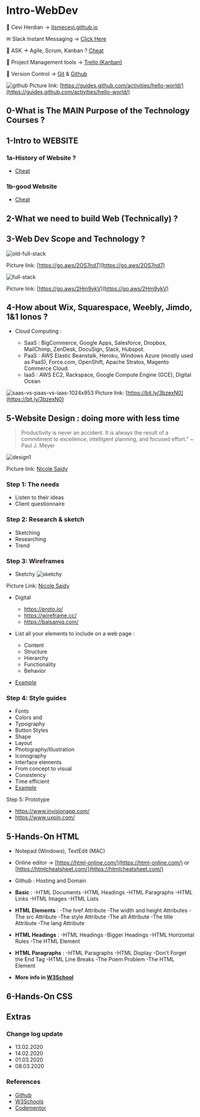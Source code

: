 # Intro-WebDev

<span>&#129311;</span> 
Cevi Herdian -> [itsmecevi.github.io](https://itsmecevi.github.io/) 

<span>&#9993;</span>
Slack Instant Messaging -> [Click Here](https://join.slack.com/t/so-hotworkspace/shared_invite/enQtOTUwOTYyMDEwMjQ2LTQ3M2M4Yjk4MzgyOTk0ZmNjMmNlZTM3N2YzYjdmN2U0OTMxZjljNDA5OGFkYzlhYTQ4ZDBhY2IwZmZjNWU3ODc)

<span>&#128221;</span>
ASK -> Agile, Scrum, Kanban ? [Cheat](https://www.youtube.com/watch?v=rIaz-l1Kf8w)

<span>&#128296;</span>
Project Management tools -> [Trello (Kanban)](https://trello.com/b/Ui4A8cwF/trello-learning-resource)

<span>&#128298;</span>
Version Control -> [Git](https://git-scm.com/) & [Github](https://github.com/)

![github](https://user-images.githubusercontent.com/27078712/74410899-afbc2900-4e6c-11ea-9aaf-4e1000e4974f.png)
Picture link: [https://guides.github.com/activities/hello-world/](https://guides.github.com/activities/hello-world/)


## 0-What is The MAIN Purpose of the Technology Courses ?


## 1-Intro to WEBSITE

### 1a-History of Website ?

* [Cheat](https://home.cern/science/computing/birth-web/short-history-web)

### 1b-good Website

* [Cheat](https://prezi.com/xlkbzydq2yn2/the-internet-websites-communication/)


## 2-What we need to build Web (Technically) ?


## 3-Web Dev Scope and Technology ?

![old-full-stack](https://user-images.githubusercontent.com/27078712/74419849-16494300-4e7d-11ea-83c4-25012194e1ae.png)

Picture link: [https://go.aws/2OS7nd7](https://go.aws/2OS7nd7)

![full-stack](https://user-images.githubusercontent.com/27078712/74419919-337e1180-4e7d-11ea-8e74-b44d33e28f1c.png)

Picture link: [https://go.aws/2Hm9ykV](https://go.aws/2Hm9ykV)


## 4-How about Wix, Squarespace, Weebly, Jimdo, 1&1 Ionos ?

* Cloud Computing :



   * SaaS : BigCommerce, Google Apps, Salesforce, Dropbox, MailChimp, ZenDesk, DocuSign, Slack, Hubspot.
   * PaaS : AWS Elastic Beanstalk, Heroku, Windows Azure (mostly used as PaaS), Force.com, OpenShift, Apache Stratos, Magento Commerce Cloud.
   * IaaS : AWS EC2, Rackspace, Google Compute Engine (GCE), Digital Ocean


![saas-vs-paas-vs-iaas-1024x953](https://user-images.githubusercontent.com/27078712/74424210-1862d000-4e84-11ea-92ae-a1b29fcc1f2e.png)
Picture link: [https://bit.ly/3bzexN0](https://bit.ly/3bzexN0)

## 5-Website Design : doing more with less time

> Productivity is never an accident. It is always the result of a commitment to excellence, intelligent planning, and focused effort.” ~ Paul J. Meyer

![design1](https://user-images.githubusercontent.com/27078712/76163218-e38e2400-6176-11ea-945f-f4dc095f448e.jpg)

Picture link: [Nicole Saidy](https://www.codementor.io/)

### Step 1: The needs

* Listen to their ideas
* Client questionnaire

### Step 2: Research & sketch

* Sketching
* Researching
* Trend


### Step 3: Wireframes

* Sketchy 
![sketchy](https://user-images.githubusercontent.com/27078712/76163958-484c7d00-617d-11ea-97f2-a74b2b90b5ab.jpg)

Picture Link: [Nicole Saidy](codementor.com)
* Digital
   * https://proto.io/
   * https://wireframe.cc/
   * https://balsamiq.com/

* List all your elements to include on a web page :
   * Content
   * Structure
   * Hierarchy
   * Functionality
   * Behavior
* [Example](https://forrst-live.s3.amazonaws.com/multiposts/images/46135/original.jpg?1368261933)


### Step 4: Style guides

* Fonts
* Colors and 
* Typography
* Button Styles
* Shape
* Layout
* Photography/Illustration
* Iconography
* Interface elements
* From concept to visual
* Consistency
* Time efficient
* [Example](https://dribbble.com/tags/style_tile)


Step 5: Prototype

* https://www.invisionapp.com/
* https://www.uxpin.com/

 
 
## 5-Hands-On HTML

* Notepad (Windows), TextEdit (MAC)
* Online editor -> [https://html-online.com/](https://html-online.com/) or [https://htmlcheatsheet.com/](https://htmlcheatsheet.com/)
* Github : Hosting and Domain

* **Basic** :
-HTML Documents
-HTML Headings
-HTML Paragraphs
-HTML Links
-HTML Images
-HTML Lists

* **HTML Elements** :
-The href Attribute
-The width and height Attributes
-The src Attribute
-The style Attribute
-The alt Attribute
-The title Attribute
-The lang Attribute

* **HTML Headings** :
-HTML Headings
-Bigger Headings
-HTML Horizontal Rules
-The HTML <head> Element
  
* **HTML Paragraphs** :
-HTML Paragraphs
-HTML Display
-Don't Forget the End Tag
-HTML Line Breaks
-The Poem Problem
-The HTML Element

* **More info in [W3School](https://www.w3schools.com/html/default.asp)**


## 6-Hands-On CSS


   
  
## Extras 

### Change log update

* 13.02.2020
* 14.02.2020
* 01.03.2020
* 08.03.2020

### References

* [Github](github.com)
* [W3Schools](https://www.w3schools.com/)
* [Codementor](https://www.codementor.io/)

